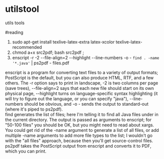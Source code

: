 # utilstool
utils tools

#reading
1. sudo apt-get install texlive-latex-extra latex-xcolor texlive-latex-recommended
2. chmod a+x src2pdf;  bash src2pdf ;
3. enscript -r -2 --file-align=2 --highlight --line-numbers -o - `find . -name '*.java'` | ps2pdf - files.pdf

  enscript is a program for converting text files to a variety of output formats; PostScript is the default, but you can also produce HTML, RTF, and a few others. The -r option says to print in landscape, -2 is two columns per page (save trees), --file-align=2 says that each new file should start on its own physical page, --highlight turns on language-specific syntax highlighting (it will try to figure out the language, or you can specify "java"), --line-numbers should be obvious, and -o - sends the output to standard-out (where it's piped to ps2pdf).  
find generates the list of files; here I'm telling it to find all Java files under in the current directory. The output is passed as arguments to enscript; for "50-100 files" you should be OK, but you might need to read about xargs. You could get rid of the -name argument to generate a list of all files, or add multiple -name arguments to add more file types to the list; I wouldn't go with the "all files" approach, because then you'll get source-control files. 
ps2pdf takes the PostScript output from enscript and converts it to PDF, which you can print.
